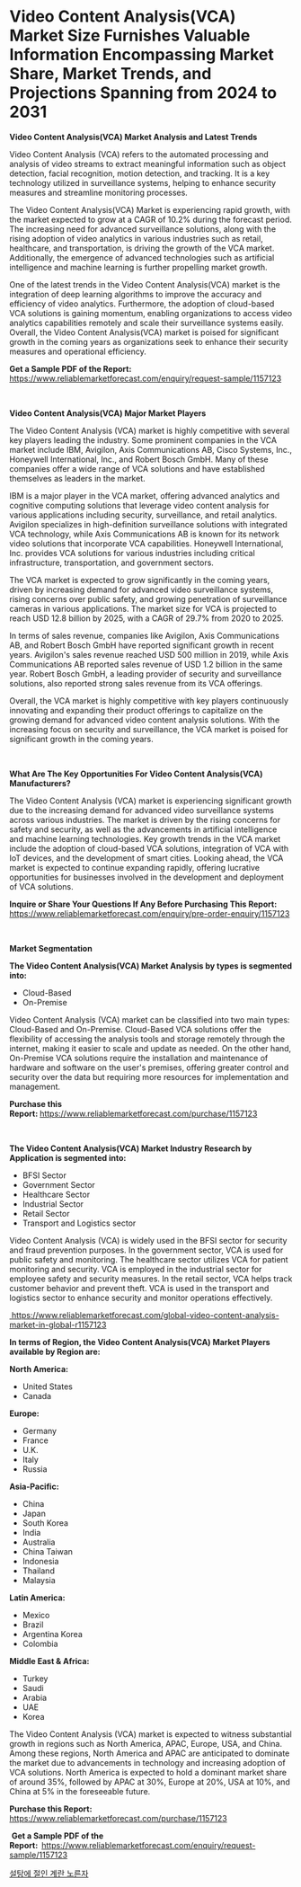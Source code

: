 <p><h1>Video Content Analysis(VCA) Market Size Furnishes Valuable Information Encompassing Market Share, Market Trends, and Projections Spanning from 2024 to 2031</h1></p><p><strong>Video Content Analysis(VCA) Market Analysis and Latest Trends</strong></p>
<p><p>Video Content Analysis (VCA) refers to the automated processing and analysis of video streams to extract meaningful information such as object detection, facial recognition, motion detection, and tracking. It is a key technology utilized in surveillance systems, helping to enhance security measures and streamline monitoring processes.</p><p>The Video Content Analysis(VCA) Market is experiencing rapid growth, with the market expected to grow at a CAGR of 10.2% during the forecast period. The increasing need for advanced surveillance solutions, along with the rising adoption of video analytics in various industries such as retail, healthcare, and transportation, is driving the growth of the VCA market. Additionally, the emergence of advanced technologies such as artificial intelligence and machine learning is further propelling market growth.</p><p>One of the latest trends in the Video Content Analysis(VCA) market is the integration of deep learning algorithms to improve the accuracy and efficiency of video analytics. Furthermore, the adoption of cloud-based VCA solutions is gaining momentum, enabling organizations to access video analytics capabilities remotely and scale their surveillance systems easily. Overall, the Video Content Analysis(VCA) market is poised for significant growth in the coming years as organizations seek to enhance their security measures and operational efficiency.</p></p>
<p><strong>Get a Sample PDF of the Report:&nbsp;</strong> <a href="https://www.reliablemarketforecast.com/enquiry/request-sample/1157123">https://www.reliablemarketforecast.com/enquiry/request-sample/1157123</a></p>
<p>&nbsp;</p>
<p><strong>Video Content Analysis(VCA) Major Market Players</strong></p>
<p><p>The Video Content Analysis (VCA) market is highly competitive with several key players leading the industry. Some prominent companies in the VCA market include IBM, Avigilon, Axis Communications AB, Cisco Systems, Inc., Honeywell International, Inc., and Robert Bosch GmbH. Many of these companies offer a wide range of VCA solutions and have established themselves as leaders in the market.</p><p>IBM is a major player in the VCA market, offering advanced analytics and cognitive computing solutions that leverage video content analysis for various applications including security, surveillance, and retail analytics. Avigilon specializes in high-definition surveillance solutions with integrated VCA technology, while Axis Communications AB is known for its network video solutions that incorporate VCA capabilities. Honeywell International, Inc. provides VCA solutions for various industries including critical infrastructure, transportation, and government sectors.</p><p>The VCA market is expected to grow significantly in the coming years, driven by increasing demand for advanced video surveillance systems, rising concerns over public safety, and growing penetration of surveillance cameras in various applications. The market size for VCA is projected to reach USD 12.8 billion by 2025, with a CAGR of 29.7% from 2020 to 2025.</p><p>In terms of sales revenue, companies like Avigilon, Axis Communications AB, and Robert Bosch GmbH have reported significant growth in recent years. Avigilon's sales revenue reached USD 500 million in 2019, while Axis Communications AB reported sales revenue of USD 1.2 billion in the same year. Robert Bosch GmbH, a leading provider of security and surveillance solutions, also reported strong sales revenue from its VCA offerings.</p><p>Overall, the VCA market is highly competitive with key players continuously innovating and expanding their product offerings to capitalize on the growing demand for advanced video content analysis solutions. With the increasing focus on security and surveillance, the VCA market is poised for significant growth in the coming years.</p></p>
<p>&nbsp;</p>
<p><strong>What Are The Key Opportunities For Video Content Analysis(VCA) Manufacturers?</strong></p>
<p><p>The Video Content Analysis (VCA) market is experiencing significant growth due to the increasing demand for advanced video surveillance systems across various industries. The market is driven by the rising concerns for safety and security, as well as the advancements in artificial intelligence and machine learning technologies. Key growth trends in the VCA market include the adoption of cloud-based VCA solutions, integration of VCA with IoT devices, and the development of smart cities. Looking ahead, the VCA market is expected to continue expanding rapidly, offering lucrative opportunities for businesses involved in the development and deployment of VCA solutions.</p></p>
<p><strong>Inquire or Share Your Questions If Any Before Purchasing This Report:</strong> <a href="https://www.reliablemarketforecast.com/enquiry/pre-order-enquiry/1157123">https://www.reliablemarketforecast.com/enquiry/pre-order-enquiry/1157123</a></p>
<p>&nbsp;</p>
<p><strong>Market Segmentation</strong></p>
<p><strong>The Video Content Analysis(VCA) Market Analysis by types is segmented into:</strong></p>
<p><ul><li>Cloud-Based</li><li>On-Premise</li></ul></p>
<p><p>Video Content Analysis (VCA) market can be classified into two main types: Cloud-Based and On-Premise. Cloud-Based VCA solutions offer the flexibility of accessing the analysis tools and storage remotely through the internet, making it easier to scale and update as needed. On the other hand, On-Premise VCA solutions require the installation and maintenance of hardware and software on the user's premises, offering greater control and security over the data but requiring more resources for implementation and management.</p></p>
<p><strong>Purchase this Report:&nbsp;</strong><a href="https://www.reliablemarketforecast.com/purchase/1157123">https://www.reliablemarketforecast.com/purchase/1157123</a></p>
<p>&nbsp;</p>
<p><strong>The Video Content Analysis(VCA) Market Industry Research by Application is segmented into:</strong></p>
<p><ul><li>BFSI Sector</li><li>Government Sector</li><li>Healthcare Sector</li><li>Industrial Sector</li><li>Retail Sector</li><li>Transport and Logistics sector</li></ul></p>
<p><p>Video Content Analysis (VCA) is widely used in the BFSI sector for security and fraud prevention purposes. In the government sector, VCA is used for public safety and monitoring. The healthcare sector utilizes VCA for patient monitoring and security. VCA is employed in the industrial sector for employee safety and security measures. In the retail sector, VCA helps track customer behavior and prevent theft. VCA is used in the transport and logistics sector to enhance security and monitor operations effectively.</p></p>
<p><a href="https://www.reliablemarketforecast.com/global-video-content-analysis-market-in-global-r1157123">&nbsp;https://www.reliablemarketforecast.com/global-video-content-analysis-market-in-global-r1157123</a></p>
<p><strong>In terms of Region, the Video Content Analysis(VCA) Market Players available by Region are:</strong></p>
<p>
    <p> <strong> North America: </strong>
        <ul>
            <li>United States</li>
            <li>Canada</li>
        </ul>
        </p> 
    <p> <strong> Europe: </strong>
        <ul>
            <li>Germany</li>
            <li>France</li>
            <li>U.K.</li>
            <li>Italy</li>
            <li>Russia</li>
        </ul>
        </p> 
    <p> <strong> Asia-Pacific: </strong>
        <ul>
            <li>China</li>
            <li>Japan</li>
            <li>South Korea</li>
            <li>India</li>
            <li>Australia</li>
            <li>China Taiwan</li>
            <li>Indonesia</li>
            <li>Thailand</li>
            <li>Malaysia</li>
        </ul>
        </p> 
    <p> <strong> Latin America: </strong>
        <ul>
            <li>Mexico</li>
            <li>Brazil</li>
            <li>Argentina Korea</li>
            <li>Colombia</li>
        </ul>
        </p> 
    <p> <strong> Middle East & Africa: </strong>
        <ul>
            <li>Turkey</li>
            <li>Saudi</li>
            <li>Arabia</li>
            <li>UAE</li>
            <li>Korea</li>
        </ul>
    </p>
    </p>
<p><p>The Video Content Analysis (VCA) market is expected to witness substantial growth in regions such as North America, APAC, Europe, USA, and China. Among these regions, North America and APAC are anticipated to dominate the market due to advancements in technology and increasing adoption of VCA solutions. North America is expected to hold a dominant market share of around 35%, followed by APAC at 30%, Europe at 20%, USA at 10%, and China at 5% in the foreseeable future.</p></p>
<p><strong>Purchase this Report: </strong><a href="https://www.reliablemarketforecast.com/purchase/1157123">https://www.reliablemarketforecast.com/purchase/1157123</a></p>
<p>&nbsp;<strong>Get a Sample PDF of the Report:&nbsp;&nbsp;</strong><a href="https://www.reliablemarketforecast.com/enquiry/request-sample/1157123">https://www.reliablemarketforecast.com/enquiry/request-sample/1157123</a></p>
<p><strong></strong></p>
<p><p><a href="https://github.com/sougarounis/Market-Research-Report-List-5/blob/main/435119031718.md">설탕에 절인 계란 노른자</a></p></p>